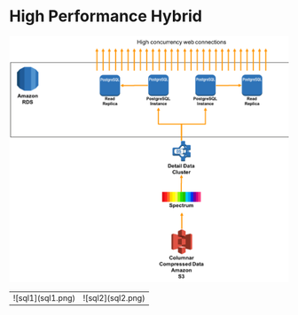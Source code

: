 # High Performance Hybrid

![High Performance Hybrid](high-performance-hybrid.png)

<table><tr>
<td>![sql1](sql1.png)</td>
<td>![sql2](sql2.png)</td>
</tr></table>